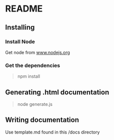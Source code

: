 # README

## Installing

### Install Node

Get node from www.nodejs.org

### Get the dependencies

> npm install

## Generating .html documentation

> node generate.js

## Writing documentation

Use template.md found in this /docs directory
